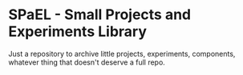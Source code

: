 <h1>SPaEL - Small Projects and Experiments Library</h1>
Just a repository to archive little projects, experiments, components, whatever thing that doesn't deserve a full repo.
